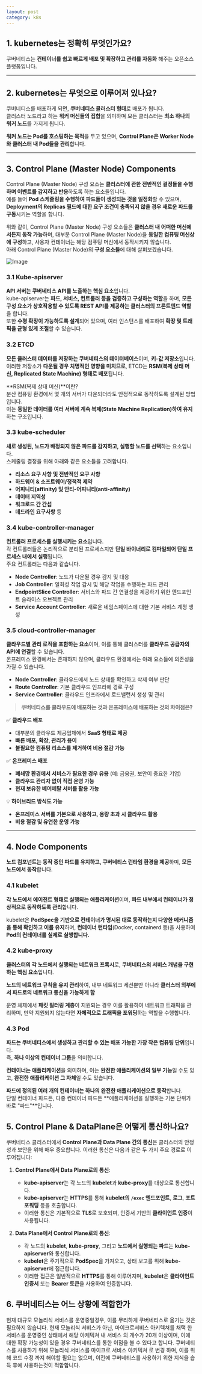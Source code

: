 ```yaml
---
layout: post
category: k8s
---
```

## 1. kubernetes는 정확히 무엇인가요?
쿠버네티스는 **컨테이너를 쉽고 빠르게 배포 및 확장하고 관리를 자동화** 해주는 오픈소스 플랫폼입니다. 

---

## 2. kubernetes는 무엇으로 이루어져 있나요?
쿠버네티스를 배포하게 되면, **쿠버네티스 클러스터 형태**로 배포가 됩니다.  
클러스터 노드라고 하는 **워커 머신들의 집합**을 의미하며 모든 클러스터는 **최소 하나의 워커 노드**를 가지게 됩니다.  

**워커 노드는 Pod를 호스팅하는 목적**을 두고 있으며, **Control Plane은 Worker Node와 클러스터 내 Pod들을 관리**합니다.

---

## 3. Control Plane (Master Node) Components  
Control Plane (Master Node) 구성 요소는 **클러스터에 관한 전반적인 결정들을 수행하며 이벤트를 감지하고 반응**하도록 하는 요소들입니다.  
예를 들어 **Pod 스케줄링을 수행하여 파드들이 생성되는 것을 일정화**할 수 있으며, **Deployment의 Replicas 필드에 대한 요구 조건이 충족되지 않을 경우 새로운 파드를 구동**시키는 역할을 합니다.  



위와 같이, Control Plane (Master Node) 구성 요소들은 **클러스터 내 어떠한 머신에서든지 동작 가능**하며, 대부분 Control Plane (Master Node)을 **동일한 컴퓨팅 머신상에 구성**하고, 사용자 컨테이너는 해당 컴퓨팅 머신에서 동작시키지 않습니다.  
아래 Control Plane (Master Node)의 **구성 요소들**에 대해 살펴보겠습니다.  



![Image](https://github.com/user-attachments/assets/bb9d1dd2-c72f-4719-8df1-9bf214486441)

### 3.1 Kube-apiserver  
**API 서버는 쿠버네티스 API를 노출하는 핵심 요소**입니다.  
kube-apiserver는 **파드, 서비스, 컨트롤러 등을 검증하고 구성하는 역할**을 하며, **모든 구성 요소가 상호작용할 수 있도록 REST API를 제공하는 클러스터의 프론트엔드 역할**을 합니다.  
또한 **수평 확장이 가능하도록 설계**되어 있으며, 여러 인스턴스를 배포하여 **확장 및 트래픽을 균형 있게 조절**할 수 있습니다.

### 3.2 ETCD  
**모든 클러스터 데이터를 저장하는 쿠버네티스의 데이터베이스**이며, **키-값 저장소**입니다.  
이러한 저장소가 **다운될 경우 치명적인 영향을 미치므로**, ETCD는 **RSM(복제 상태 머신, Replicated State Machine) 형태로 배포**됩니다.

**RSM(복제 상태 머신)**이란?  
분산 컴퓨팅 환경에서 몇 개의 서버가 다운되더라도 안정적으로 동작하도록 설계된 방법입니다.  
이는 **동일한 데이터를 여러 서버에 계속 복제(State Machine Replication)하여 유지**하는 구조입니다.

### 3.3 kube-scheduler  
**새로 생성된, 노드가 배정되지 않은 파드를 감지하고, 실행할 노드를 선택**하는 요소입니다.  
스케줄링 결정을 위해 아래와 같은 요소들을 고려합니다.
- **리소스 요구 사항 및 전반적인 요구 사항**
- **하드웨어 & 소프트웨어/정책적 제약**
- **어피니티(affinity) 및 안티-어피니티(anti-affinity)**
- **데이터 지역성**
- **워크로드 간 간섭**
- **데드라인 요구사항** 등

### 3.4 kube-controller-manager  
**컨트롤러 프로세스를 실행시키는 요소**입니다.  
각 컨트롤러들은 논리적으로 분리된 프로세스지만 **단일 바이너리로 컴파일되어 단일 프로세스 내에서 실행**됩니다.  
주요 컨트롤러는 다음과 같습니다.
- **Node Controller**: 노드가 다운될 경우 감지 및 대응
- **Job Controller**: 일회성 작업 감시 및 해당 작업을 수행하는 파드 관리
- **EndpointSlice Controller**: 서비스와 파드 간 연결성을 제공하기 위한 엔드포인트 슬라이스 오브젝트 관리
- **Service Account Controller**: 새로운 네임스페이스에 대한 기본 서비스 계정 생성

### 3.5 cloud-controller-manager  
**클라우드별 관리 로직을 포함하는 요소**이며, 이를 통해 클러스터를 **클라우드 공급자의 API에 연결**할 수 있습니다.  
온프레미스 환경에서는 존재하지 않으며, 클라우드 환경에서는 아래 요소들에 의존성을 가질 수 있습니다.
- **Node Controller**: 클라우드에서 노드 상태를 확인하고 삭제 여부 판단
- **Route Controller**: 기본 클라우드 인프라에 경로 구성
- **Service Controller**: 클라우드 인프라에서 로드밸런서 생성 및 관리

> **쿠버네티스를 클라우드에 배포하는 것과 온프레미스에 배포하는 것의 차이점은?**  

✅ **클라우드 배포**  
- 대부분의 클라우드 제공업체에서 **SaaS 형태로 제공**  
- **빠른 배포, 확장, 관리가 용이**  
- **불필요한 컴퓨팅 리소스를 제거하여 비용 절감 가능**  

✅ **온프레미스 배포**  
- **폐쇄망 환경에서 서비스가 필요한 경우 유용** (예: 금융권, 보안이 중요한 기업)  
- **클라우드 관리자 없이 직접 운영 가능**  
- **현재 보유한 베어메탈 서버를 활용 가능**  

💡 **하이브리드 방식도 가능**  
- **온프레미스 서버를 기본으로 사용하고, 용량 초과 시 클라우드 활용**  
- **비용 절감 및 유연한 운영 가능**  


---

## 4. Node Components  
**노드 컴포넌트는 동작 중인 파드를 유지하고, 쿠버네티스 런타임 환경을 제공**하며, **모든 노드에서 동작**합니다.

### 4.1 kubelet  
**각 노드에서 에이전트 형태로 실행되는 애플리케이션**이며, **파드 내부에서 컨테이너가 정상적으로 동작하도록 관리**합니다.  

kubelet은 **PodSpec을 기반으로 컨테이너가 명시된 대로 동작하는지 다양한 메커니즘을 통해 확인하고 이를 유지**하며, **컨테이너 런타임**(Docker, containerd 등)을 사용하여 **Pod의 컨테이너를 실제로 실행합니다.**


### 4.2 kube-proxy  
**클러스터의 각 노드에서 실행되는 네트워크 프록시**로, **쿠버네티스의 서비스 개념을 구현하는 핵심 요소**입니다.  

**노드의 네트워크 규칙을 유지 관리**하여, 내부 네트워크 세션뿐만 아니라 **클러스터 외부에서 파드로의 네트워크 통신을 가능하게 함**  

운영 체제에서 **패킷 필터링 계층**이 지원되는 경우 이를 활용하여 네트워크 트래픽을 관리하며, 만약 지원되지 않는다면 **자체적으로 트래픽을 포워딩**하는 역할을 수행합니다.



### 4.3 Pod 
**파드는 쿠버네티스에서 생성하고 관리할 수 있는 배포 가능한 가장 작은 컴퓨팅 단위**입니다.  
즉, **하나 이상의 컨테이너 그룹**을 의미합니다.

**컨테이너는 애플리케이션**을 의미하며, 이는 **완전한 애플리케이션의 일부 기능**일 수도 있고, **완전한 애플리케이션 그 자체**일 수도 있습니다.

**파드에 정의된 여러 개의 컨테이너는 하나의 완전한 애플리케이션으로 동작**합니다.  
단일 컨테이너 파드든, 다중 컨테이너 파드든 **애플리케이션을 실행하는 기본 단위가 바로 "파드"**입니다.


## 5. Control Plane & DataPlane은 어떻게 통신하나요?
쿠버네티스 클러스터에서 **Control Plane과 Data Plane 간의 통신**은 클러스터의 안정성과 보안을 위해 매우 중요합니다. 이러한 통신은 다음과 같은 두 가지 주요 경로로 이루어집니다:

1. **Control Plane에서 Data Plane로의 통신**:  
   - **kube-apiserver**는 각 노드의 **kubelet**과 **kube-proxy**를 대상으로 통신합니다.
   - **kube-apiserver**는 **HTTPS**를 통해 **kubelet의 `/exec` 엔드포인트**, **로그**, **포트 포워딩** 등을 호출합니다.
   - 이러한 통신은 기본적으로 **TLS**로 보호되며, 인증서 기반의 **클라이언트 인증**이 사용됩니다.

2. **Data Plane에서 Control Plane로의 통신**:  
   - 각 노드의 **kubelet**, **kube-proxy**, 그리고 **노드에서 실행되는 파드**는 **kube-apiserver**와 통신합니다.
   - **kubelet**은 주기적으로 **PodSpec**을 가져오고, 상태 보고를 위해 **kube-apiserver**에 접근합니다.
   - 이러한 접근은 일반적으로 **HTTPS**를 통해 이루어지며, **kubelet**은 **클라이언트 인증서** 또는 **Bearer 토큰**을 사용하여 인증합니다.


## 6. 쿠버네티스는 어느 상황에 적합한가
현재 대규모 모놀리식 서비스를 운영중일경우, 이를 무리하게 쿠버네티스로 옮기는 것은 필요하지 않습니다. 현재 모놀리식 서비스가 아닌, 마이크로서비스 아키텍쳐를 채택 한 서비스를 운영중인 상태에서 해당 아케텍쳐 내 서비스 의 개수가 20개 이상이며, 이에 대한 확장 가능성이 있을 경우 쿠버네티스를 통한 이점을 볼 수 있다고 합니다. 
쿠버네티스를 사용하기 위해 모놀리식 서비스를 마이크로 서비스 아키텍쳐 로 변경 하며, 이를 위해 코드 수정 까지 해야할 필요는 없으며, 이전에 쿠버네티스를 사용하기 위한 지식을 습득 후에 사용하는것이 적합합니다.